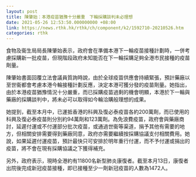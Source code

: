 ```yaml
---
layout: post
title: 陳肇始：本港疫苗猶豫十分嚴重　下輪採購談判未必理想
date: 2021-05-26 12:53:50.000000000 +08:00
link: https://news.rthk.hk/rthk/ch/component/k2/1592710-20210526.htm
categories: rthk
---
```


食物及衞生局局長陳肇始表示，政府會在準備本港下一輪疫苗接種計劃時，一併考慮採購新一批疫苗，但現階段政府未知能否在下一輪採購足夠全港市民接種的疫苗劑量。

陳肇始書面回覆立法會議員質詢時說，由於全球疫苗供應會持續緊張，預計藥廠以至世衞都會考慮本港今輪接種計劃反應，決定本港可獲分發的疫苗劑量。她指出，由於本港疫苗猶豫情況十分嚴重，而已採購疫苗過剩的機會明顯，本港於下一輪與藥廠的採購談判中，將未必可以取得如今輪洽購般理想的成果。

她提到，截至本月中，已運抵香港的科興及復必泰疫苗各約200萬劑，而已使用的科興及復必泰疫苗則分別約94萬劑和123萬劑。為免浪費疫苗，政府會與藥廠商討，延遲付運或不付運部分批次疫苗，或通過世衞等渠道，捐予其他有需要的地方，但相關安排需要得到藥廠同意，政府亦需要繼續按採購協議支付相關費用。她說，如果延遲付運疫苗，預計最快只可安排於明年重行付運，而不予付運或捐出的疫苗，將不會在現有採購協議之下獲得補充。

另外，政府表示，現時全港約有11800名新型肺炎康復者。截至本月13日，康復者出院後完成新冠疫苗接種，即已接種至少一劑新冠疫苗的人數為1472人。
